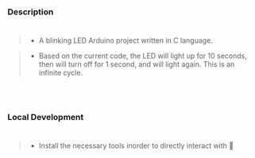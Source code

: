 ### Description
#
> - A blinking LED Arduino project written in C language.

> - Based on the current code, the LED will light up for 10
    seconds, then will turn off for 1 second, and will light
    again. This is an infinite cycle.

<br />
<br />



### Local Development
#

> - Install the necessary tools inorder to directly interact
    with 

